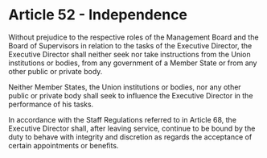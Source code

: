 # Article 52 - Independence


Without prejudice to the respective roles of the Management Board and the Board of Supervisors in relation to the tasks of the Executive Director, the Executive Director shall neither seek nor take instructions from the Union institutions or bodies, from any government of a Member State or from any other public or private body.

Neither Member States, the Union institutions or bodies, nor any other public or private body shall seek to influence the Executive Director in the performance of his tasks.

In accordance with the Staff Regulations referred to in Article 68, the Executive Director shall, after leaving service, continue to be bound by the duty to behave with integrity and discretion as regards the acceptance of certain appointments or benefits.
